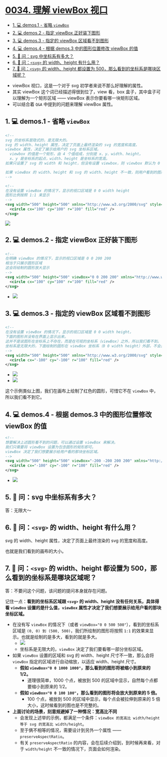 # [0034. 理解 viewBox 视口](https://github.com/Tdahuyou/TNotes.svg/tree/main/notes/0034.%20%E7%90%86%E8%A7%A3%20viewBox%20%E8%A7%86%E5%8F%A3)

<!-- region:toc -->
- [1. 💻 demos.1 - 省略 `viewBox`](#1--demos1---省略-viewbox)
- [2. 💻 demos.2 - 指定 viewBox 正好装下图形](#2--demos2---指定-viewbox-正好装下图形)
- [3. 💻 demos.3 - 指定的 viewBox 区域看不到图形](#3--demos3---指定的-viewbox-区域看不到图形)
- [4. 💻 demos.4 - 根据 demos.3 中的图形位置修改 viewBox 的值](#4--demos4---根据-demos3-中的图形位置修改-viewbox-的值)
- [5. 🤔 问：svg 中坐标系有多大？](#5--问svg-中坐标系有多大)
- [6. 🤔 问：`<svg>` 的 width、height 有什么用？](#6--问svg-的-widthheight-有什么用)
- [7. 🤔 问：`<svg>` 的 width、height 都设置为 500，那么看到的坐标系是哪块区域呢？](#7--问svg-的-widthheight-都设置为-500那么看到的坐标系是哪块区域呢)
<!-- endregion:toc -->
- viewBox 视口，这是一个对于 svg 初学者来说不那么好理解的属性。
- 其实 viewBox 这个词已经描述得很到位了，view 看，box 盒子，其中盒子可以理解为一个矩形区域 —— viewBox 表示你要看哪一块矩形区域。
- 可以结合着 `Q&A` 中提到的问题来理解 viewBox 属性。

## 1. 💻 demos.1 - 省略 `viewBox`

```xml
<!--
svg 的坐标系是隐式的，是无限大的。
svg 的 width、height 属性，决定了页面上最终渲染的 svg 的宽度和高度。
viewbox 属性，决定了展示给用户的 svg 坐标系区域。
  viewbox 的值是一个矩形，由 4 个值组成，分别是 x、y、width、height。
  x、y 是坐标系的起点，width、height 是坐标系的宽高。
如果只设置了 svg 的 width 和 height，但没有设置 viewbox，则 viewbox 默认为 0 0 width height。

如果 viewBox 的 width、height 和 svg 的 width、height 不一致，则用户看到的图形将会进行缩放。
-->

<!--
在没有设置 viewBox 的情况下，显示的视口区域是 0 0 width height
图形比例按照 1:1 来显示
-->
<svg width="500" height="500" xmlns="http://www.w3.org/2000/svg" style="border: 1px solid">
  <circle cx="100" cy="100" r="100" fill="red" />
</svg>
```

![](assets/2024-12-09-15-54-05.png)

## 2. 💻 demos.2 - 指定 viewBox 正好装下图形


```xml
<!--
在明确 viewBox 的情况下，显示的视口区域是 0 0 200 200
相当于只展示圆形区域
这会将绘制的圆形放大显示
-->
<svg width="500" height="500" viewBox="0 0 200 200" xmlns="http://www.w3.org/2000/svg" style="border: 1px solid">
  <circle cx="100" cy="100" r="100" fill="red" />
</svg>
```

- ![](assets/2024-12-09-15-55-18.png)

## 3. 💻 demos.3 - 指定的 viewBox 区域看不到图形


```xml
<!--
在没有设置 viewBox 的情况下，显示的视口区域是 0 0 width height。
下面的图形并没有在界面上显示出来。
这并不是说图形在坐标系上不存在，而是在可视的坐标系（viewBox）之外，所以我们看不到。
坐标系是无限大的，下面绘制的圆形在 viewBox 坐标系（0 0 width height）外部，不会显示。
-->
<svg width="500" height="500" xmlns="http://www.w3.org/2000/svg" style="border: 1px solid">
  <circle cx="-100" cy="-100" r="100" fill="red" />
</svg>
```

- ![](assets/2024-12-09-15-56-06.png)
- ![](assets/2024-12-09-15-56-36.png)

这个示例类似上图，我们在画布上绘制了红色的圆形，可惜它不在 `viewBox` 中，所以我们看不到它。

## 4. 💻 demos.4 - 根据 demos.3 中的图形位置修改 viewBox 的值


```xml
<!--
想要解决上述圆形看不到的问题，可以通过设置 viewBox 来解决。
我们只需要将 viewBox 设置为包含圆形的矩形即可。
viewBox 决定了我们想要展示给用户看的那块坐标区域。
-->
<svg width="500" height="500" viewBox="-200 -200 200 200" xmlns="http://www.w3.org/2000/svg" style="border: 1px solid">
  <circle cx="-100" cy="-100" r="100" fill="red" />
</svg>
```

- ![](assets/2024-12-09-15-55-18.png)

## 5. 🤔 问：svg 中坐标系有多大？

答：无限大～

## 6. 🤔 问：`<svg>` 的 width、height 有什么用？

svg 的 width、height 属性，决定了页面上最终渲染的 svg 的宽度和高度。

也就是我们看到的画布的大小。

## 7. 🤔 问：`<svg>` 的 width、height 都设置为 500，那么看到的坐标系是哪块区域呢？

答：不要问这个问题，该问题的提问本身就存在问题。

记住一点：**看到的坐标系区域跟 `<svg>` 的 width、height 没有任何关系，具体得看 `viewBox` 设置的是什么值，`viewBox` 属性才决定了我们想要展示给用户看的那块坐标区域。**

- 在没有写 `viewBox` 的情况下（或者 `viewBox="0 0 500 500"`），看到的坐标系区域是 `(0, 0) 到 (500, 500)`，我们所绘制的图形将按照 `1:1` 的效果来显示。也就是绘制的是多大，看到的就是多大。
  - ![](assets/2024-12-09-16-02-21.png)
  - 坐标系是无限大的，`viewBox` 决定了我们要看哪一部分坐标区域。
- 如果 `viewBox` 设置的区域和 svg 的 width、height 尺寸不一致，那么会将 `viewBox` 指定的区域进行自动缩放，以适应 width、height 尺寸。
  - **假如 `viewBox="0 0 1000 1000"`，那么看到的图形将被缩小到原来的 1/2。**
    - 道理很简单，1000 个点，被放到 500 的区域中显示，自然每个点都要缩小到原来的 1/2。
  - **假如 `viewBox="0 0 100 100"`，那么看到的图形将会放大到原来的 5 倍。**
    - 100 个点，被放到 500 的区域中显示，每个点会被拉伸到原来的 5 倍大小，这时候看到的图也是不完整的。
- **上面讨论的场景，刻意规避掉了一种情况：宽高比不同**
  - 会发现上述举的示例，都满足一个条件：`viewBox 的宽高比 width/height 等于 svg 的宽高比 width/height`。
  - 至于俩不相等的情况，需要设计到另外一个属性 —— `preserveAspectRatio`。
  - 有关 `preserveAspectRatio` 的内容，会在后续介绍到，到时候再来看，对于 `width/height` 不一致的情况下，页面会如何渲染。
